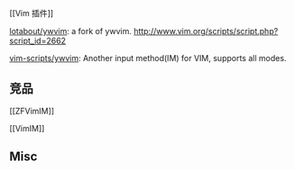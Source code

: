 


[[Vim 插件]]



[lotabout/ywvim](https://github.com/lotabout/ywvim): a fork of ywvim. http://www.vim.org/scripts/script.php?script_id=2662


[vim-scripts/ywvim](https://github.com/vim-scripts/ywvim): Another input method(IM) for VIM, supports all modes.


## 竞品

[[ZFVimIM]]

[[VimIM]]

## Misc



